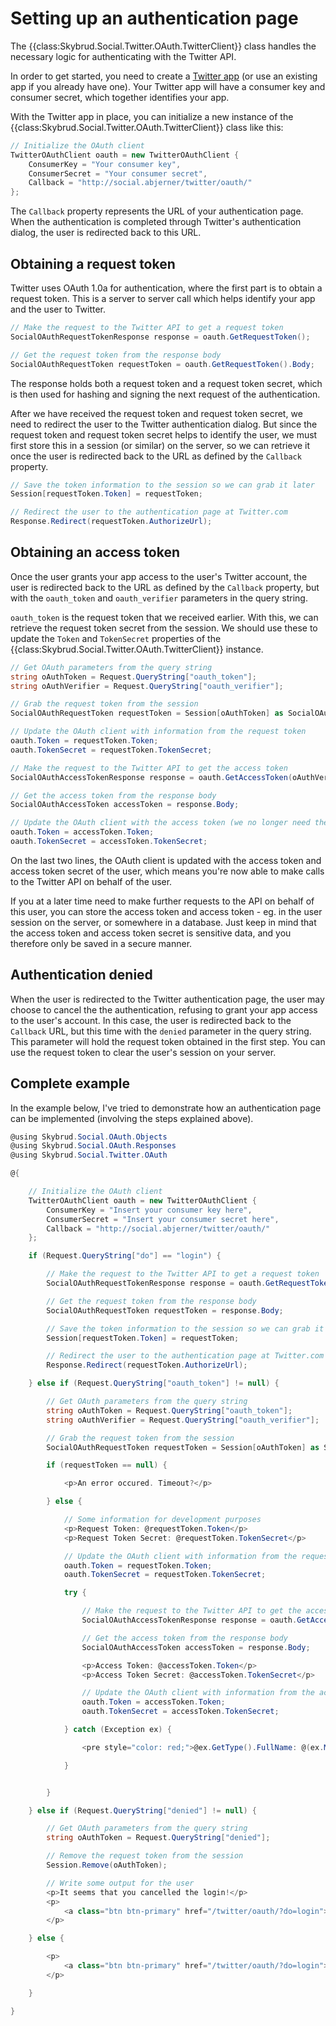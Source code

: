 # Setting up an authentication page

The {{class:Skybrud.Social.Twitter.OAuth.TwitterClient}} class handles the necessary logic for authenticating with the Twitter API.

In order to get started, you need to create a [Twitter app](https://apps.twitter.com/) (or use an existing app if you already have one). Your Twitter app will have a consumer key and consumer secret, which together identifies your app.

With the Twitter app in place, you can initialize a new instance of the {{class:Skybrud.Social.Twitter.OAuth.TwitterClient}} class like this:

```csharp
// Initialize the OAuth client
TwitterOAuthClient oauth = new TwitterOAuthClient {
    ConsumerKey = "Your consumer key",
    ConsumerSecret = "Your consumer secret",
    Callback = "http://social.abjerner/twitter/oauth/"
};
```

The `Callback` property represents the URL of your authentication page. When the authentication is completed through Twitter's authentication dialog, the user is redirected back to this URL.



## Obtaining a request token

Twitter uses OAuth 1.0a for authentication, where the first part is to obtain a request token. This is a server to server call which helps identify your app and the user to Twitter.

```csharp
// Make the request to the Twitter API to get a request token
SocialOAuthRequestTokenResponse response = oauth.GetRequestToken();

// Get the request token from the response body
SocialOAuthRequestToken requestToken = oauth.GetRequestToken().Body;
```

The response holds both a request token and a request token secret, which is then used for hashing and signing the next request of the authentication.

After we have received the request token and request token secret, we need to redirect the user to the Twitter authentication dialog. But since the request token and request token secret helps to identify the user, we must first store this in a session (or similar) on the server, so we can retrieve it once the user is redirected back to the URL as defined by the `Callback` property.

```csharp
// Save the token information to the session so we can grab it later
Session[requestToken.Token] = requestToken;

// Redirect the user to the authentication page at Twitter.com
Response.Redirect(requestToken.AuthorizeUrl);
```



## Obtaining an access token

Once the user grants your app access to the user's Twitter account, the user is redirected back to the URL as defined by the `Callback` property, but with the `oauth_token` and `oauth_verifier` parameters in the query string.

`oauth_token` is the request token that we received earlier. With this, we can retrieve the request token secret from the session. We should use these to update the `Token` and `TokenSecret` properties of the {{class:Skybrud.Social.Twitter.OAuth.TwitterClient}} instance.

```csharp
// Get OAuth parameters from the query string
string oAuthToken = Request.QueryString["oauth_token"];
string oAuthVerifier = Request.QueryString["oauth_verifier"];

// Grab the request token from the session
SocialOAuthRequestToken requestToken = Session[oAuthToken] as SocialOAuthRequestToken;

// Update the OAuth client with information from the request token
oauth.Token = requestToken.Token;
oauth.TokenSecret = requestToken.TokenSecret;

// Make the request to the Twitter API to get the access token
SocialOAuthAccessTokenResponse response = oauth.GetAccessToken(oAuthVerifier);

// Get the access token from the response body
SocialOAuthAccessToken accessToken = response.Body;

// Update the OAuth client with the access token (we no longer need the request token)
oauth.Token = accessToken.Token;
oauth.TokenSecret = accessToken.TokenSecret;
```

On the last two lines, the OAuth client is updated with the access token and access token secret of the user, which means you're now able to make calls to the Twitter API on behalf of the user.

If you at a later time need to make further requests to the API on behalf of this user, you can store the access token and access token - eg. in the user session on the server, or somewhere in a database. Just keep in mind that the access token and access token secret is sensitive data, and you therefore only be saved in a secure manner.



## Authentication denied

When the user is redirected to the Twitter authentication page, the user may choose to cancel the the authentication, refusing to grant your app access to the user's account. In this case, the user is redirected back to the `Callback` URL, but this time with the `denied` parameter in the query string. This parameter will hold the request token obtained in the first step. You can use the request token to clear the user's session on your server.



## Complete example

In the example below, I've tried to demonstrate how an authentication page can be implemented (involving the steps explained above).

```csharp
@using Skybrud.Social.OAuth.Objects
@using Skybrud.Social.OAuth.Responses
@using Skybrud.Social.Twitter.OAuth

@{

    // Initialize the OAuth client
    TwitterOAuthClient oauth = new TwitterOAuthClient {
        ConsumerKey = "Insert your consumer key here",
        ConsumerSecret = "Insert your consumer secret here",
        Callback = "http://social.abjerner/twitter/oauth/"
    };

    if (Request.QueryString["do"] == "login") {

        // Make the request to the Twitter API to get a request token
        SocialOAuthRequestTokenResponse response = oauth.GetRequestToken();

        // Get the request token from the response body
        SocialOAuthRequestToken requestToken = response.Body;

        // Save the token information to the session so we can grab it later
        Session[requestToken.Token] = requestToken;

        // Redirect the user to the authentication page at Twitter.com
        Response.Redirect(requestToken.AuthorizeUrl);

    } else if (Request.QueryString["oauth_token"] != null) {

        // Get OAuth parameters from the query string
        string oAuthToken = Request.QueryString["oauth_token"];
        string oAuthVerifier = Request.QueryString["oauth_verifier"];

        // Grab the request token from the session
        SocialOAuthRequestToken requestToken = Session[oAuthToken] as SocialOAuthRequestToken;

        if (requestToken == null) {

            <p>An error occured. Timeout?</p>

        } else {

            // Some information for development purposes
            <p>Request Token: @requestToken.Token</p>
            <p>Request Token Secret: @requestToken.TokenSecret</p>

            // Update the OAuth client with information from the request token
            oauth.Token = requestToken.Token;
            oauth.TokenSecret = requestToken.TokenSecret;

            try {

                // Make the request to the Twitter API to get the access token
                SocialOAuthAccessTokenResponse response = oauth.GetAccessToken(oAuthVerifier);

                // Get the access token from the response body
                SocialOAuthAccessToken accessToken = response.Body;

                <p>Access Token: @accessToken.Token</p>
                <p>Access Token Secret: @accessToken.TokenSecret</p>

                // Update the OAuth client with information from the access token
                oauth.Token = accessToken.Token;
                oauth.TokenSecret = accessToken.TokenSecret;

            } catch (Exception ex) {

                <pre style="color: red;">@ex.GetType().FullName: @(ex.Message + "\r\n\r\n" + ex.StackTrace)</pre>

            }


        }

    } else if (Request.QueryString["denied"] != null) {

        // Get OAuth parameters from the query string
        string oAuthToken = Request.QueryString["denied"];

        // Remove the request token from the session
        Session.Remove(oAuthToken);

        // Write some output for the user
        <p>It seems that you cancelled the login!</p>
        <p>
            <a class="btn btn-primary" href="/twitter/oauth/?do=login">Try again?</a>
        </p>

    } else {

        <p>
            <a class="btn btn-primary" href="/twitter/oauth/?do=login">Login with Twitter</a>
        </p>

    }

}
```